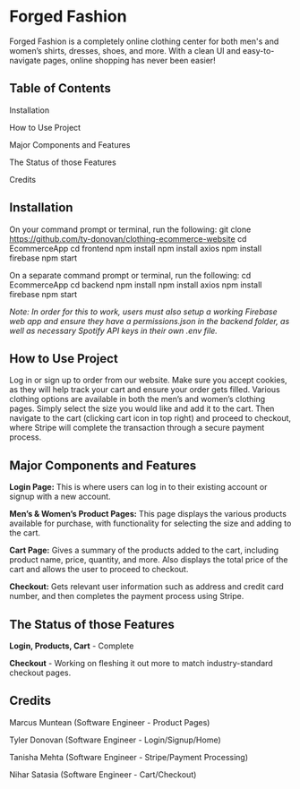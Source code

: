 # Forged Fashion
Forged Fashion is a completely online clothing center for both men's and women’s shirts, dresses, shoes, and more. With a clean UI and easy-to-navigate pages, online shopping has never been easier!

## Table of Contents
Installation

How to Use Project

Major Components and Features

The Status of those Features

Credits

## Installation 
On your command prompt or terminal, run the following:
git clone https://github.com/ty-donovan/clothing-ecommerce-website
cd EcommerceApp
cd frontend
npm install
npm install axios
npm install firebase
npm start

On a separate command prompt or terminal, run the following:
cd EcommerceApp
cd backend
npm install
npm install axios
npm install firebase
npm start

*Note: In order for this to work, users must also setup a working Firebase web app and ensure they have a permissions.json in the backend folder, as well as necessary Spotify API keys in their own .env file.*
	
## How to Use Project
Log in or sign up to order from our website. Make sure you accept cookies, as they will help track your cart and ensure your order gets filled. Various clothing options are available in both the men’s and women’s clothing pages. Simply select the size you would like and add it to the cart. Then navigate to the cart (clicking cart icon in top right) and proceed to checkout, where Stripe will complete the transaction through a secure payment process.

## Major Components and Features
**Login Page:**
	This is where users can log in to their existing account or signup with a new account.
  
**Men’s & Women’s Product Pages:**
	This page displays the various products available for purchase, with functionality for selecting the size and adding to the cart.
  
**Cart Page:**
	Gives a summary of the products added to the cart, including product name, price, quantity, and more. Also displays the total price of the cart and allows the user to proceed to checkout.
  
**Checkout:**
	Gets relevant user information such as address and credit card number, and then completes the payment process using Stripe.

## The Status of those Features
**Login, Products, Cart** - Complete

**Checkout** - Working on fleshing it out more to match industry-standard checkout pages.

## Credits

Marcus Muntean (Software Engineer - Product Pages)

Tyler Donovan (Software Engineer - Login/Signup/Home)
  
Tanisha Mehta (Software Engineer - Stripe/Payment Processing)
  
Nihar Satasia (Software Engineer - Cart/Checkout)

